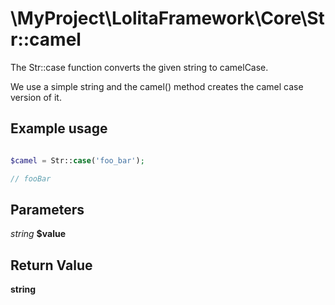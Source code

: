 \MyProject\LolitaFramework\Core\Str::camel
===

The Str::case function converts the given string to camelCase.

We use a simple string and the camel() method creates the camel case version of it.

Example usage
---
```php

$camel = Str::case('foo_bar');

// fooBar
```

Parameters
---
_string_  __$value__

Return Value
---
__string__
